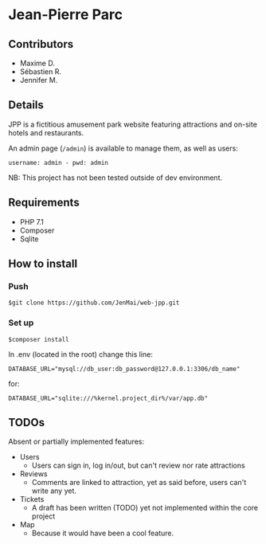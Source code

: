 # Jean-Pierre Parc

## Contributors
* Maxime D.
* Sébastien R.
* Jennifer M.

## Details

JPP is a fictitious amusement park website featuring attractions and on-site hotels and restaurants.

An admin page (`/admin`) is available to manage them, as well as users:

`username: admin - pwd: admin`

NB: This project has not been tested outside of dev environment.

## Requirements
* PHP 7.1
* Composer
* Sqlite

## How to install
### Push
`$git clone https://github.com/JenMai/web-jpp.git`
### Set up
`$composer install`

In .env (located in the root) change this line:

`DATABASE_URL="mysql://db_user:db_password@127.0.0.1:3306/db_name"`

for:

`DATABASE_URL="sqlite:///%kernel.project_dir%/var/app.db"`

## TODOs

Absent or partially implemented features:
* Users
  * Users can sign in, log in/out, but can't review nor rate attractions
* Reviews
  * Comments are linked to attraction, yet as said before, users can't write any yet.
* Tickets
  * A draft has been written (TODO) yet not implemented within the core project
* Map
  * Because it would have been a cool feature.


